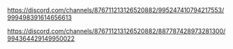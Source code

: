 https://discord.com/channels/876711213126520882/995247410794217553/999498391614656613

https://discord.com/channels/876711213126520882/887787428973281300/994364429149950022




















